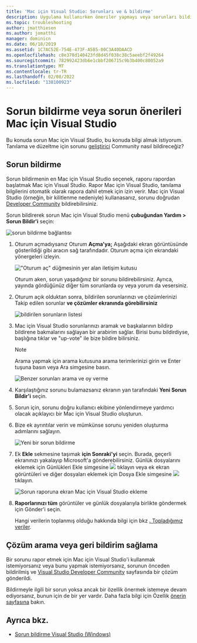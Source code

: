 ```yaml
---
title: 'Mac için Visual Studio: Sorunları ve & bildirme'
description: Uygulama kullanırken öneriler yapmayı veya sorunları bildirmeyi Mac için Visual Studio.
ms.topic: troubleshooting
author: jmatthiesen
ms.author: jomatthi
manager: dominicn
ms.date: 06/18/2019
ms.assetid: 1C7AC52E-754E-473F-A5B5-00C3A40DAACD
ms.openlocfilehash: c8e378d140423fd8d45f038c38c5aeebf2f49264
ms.sourcegitcommit: 782992423db6e1cbbf206715c9b3b400c80052a9
ms.translationtype: MT
ms.contentlocale: tr-TR
ms.lasthandoff: 02/08/2022
ms.locfileid: "138100923"
---
```

# <a name="report-a-problem-or-suggestions-for-visual-studio-for-mac"></a>Sorun bildirme veya sorun önerileri Mac için Visual Studio

Bu konuda sorun Mac için Visual Studio, bu konuda bilgi almak istiyorum. Tanılama ve düzeltme için sorunu [geliştirici](https://aka.ms/feedback/report?space=41) Community nasıl bildireceğiz?

## <a name="how-to-report-a-problem"></a>Sorun bildirme

Sorun bildirmenin en Mac için Visual Studio seçenek, raporu rapordan başlatmak Mac için Visual Studio. Rapor Mac için Visual Studio, tanılama bilgilerini otomatik olarak rapora dahil etmek için izin verir. Mac için Visual Studio (örneğin, bir kilitlenme nedeniyle) kullanasanız, sorunu doğrudan [Developer Community](https://aka.ms/feedback/report?space=41) bildirebilirsiniz.

Sorun bildirerek sorun Mac için Visual Studio menü **çubuğundan Yardım > Sorun Bildir'i** seçin:

![sorun bildirme bağlantısı](media/report-problem-image1.png)

1. Oturum açmadıysanız Oturum **Açma'ya;** Aşağıdaki ekran görüntüsünde gösterildiği gibi aracın sağ tarafındadır. Oturum açma için ekrandaki yönergeleri izleyin.

    !["Oturum aç" düğmesinin yer alan iletişim kutusu](media/report-problem-image2.png)

    Oturum aken, sorun yaşadığınız bir sorunu bildirebilirsiniz. Ayrıca, yayında gördüğünüz diğer tüm sorunlarda oy veya yorum da vesersiniz.

1. Oturum açık olduktan sonra, bildirilen sorunlarınızı ve çözümlerinizi Takip edilen sorunlar **ve çözümler ekranında görebilirsiniz**

    ![bildirilen sorunların listesi](media/report-problem-image3.png)

1. Mac için Visual Studio sorunlarınızı aramak ve başkalarının bildirp bildirene bakmalarını sağlayan bir arabirim sağlar. Birisi bunu bildirdiyse, başlığına tıklar ve "up-vote" ile bize bildire bilirsiniz.
   > [!NOTE]
   > Arama yapmak için arama kutusuna arama terimlerinizi girin ve Enter tuşuna basın veya Ara simgesine basın.

   ![Benzer sorunları arama ve oy verme](media/report-problem-image4.png)

1. Karşılaştığınız sorunu bulamazsanız ekranın yan tarafındaki **Yeni Sorun Bildir'i** seçin.

1. Sorun için, sorunu doğru kullanıcı ekibine yönlendirmeye yardımcı olacak açıklayıcı bir Mac için Visual Studio oluşturun.

1. Bize ek ayrıntılar verin ve mümkünse sorunu yeniden oluşturma adımlarını sağlayın.

   ![Yeni bir sorun bildirme](media/report-problem-image5.png)

1. Ek **Ekle** sekmesine taşımak **için Sonraki'yi** seçin. Burada, geçerli ekranınızı yakalayıp Microsoft'a gönderebilirsiniz. Günlük dosyalarını eklemek için Günlükleri Ekle simgesine ![](media/report-problem-attach-logs.png) tıklayın veya ek ekran görüntüleri ve diğer dosyaları eklemek için Dosya Ekle simgesine ![](media/report-problem-attach-file.png) tıklayın.

   ![Sorun raporuna ekran Mac için Visual Studio ekleme](media/report-problem-image6.png)

1. **Raporlarınızı tüm** görüntüler ve günlük dosyalarıyla birlikte göndermek için Gönder'i seçin.

   Hangi verilerin toplanmış olduğu hakkında bilgi için bkz [. Topladığımız veriler](/visualstudio/ide/developer-community-privacy#data-we-collect).

## <a name="search-for-solutions-or-provide-feedback"></a>Çözüm arama veya geri bildirim sağlama

Bir sorunu rapor etmek için Mac için Visual Studio'i kullanmak istemiyorsanız veya bunu yapmak istemiyorsanız, sorunun önceden bildirilmiş ve [Visual Studio Developer Community](https://aka.ms/feedback/report?space=41/) sayfasında bir çözüm gönderildi.

Bildirmeyle ilgili bir sorun yoksa ancak bir özellik önermek istemeye devam ediyorsanız, bunun için de bir yer vardır. Daha fazla bilgi için Özellik [önerin sayfasına](https://aka.ms/feedback/suggest?space=41) bakın.

## <a name="see-also"></a>Ayrıca bkz.

- [Sorun bildirme Visual Studio (Windows)](/visualstudio/ide/how-to-report-a-problem-with-visual-studio-2017)
